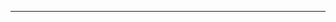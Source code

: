 ----
<!--
**
<br clear="both">
## Current project:
- [ft_transendence]([url](https://github.com/The-AJE-Alliance/ft_transcendence))
<div align="center">
  <img src="https://github-readme-stats.vercel.app/api/top-langs?username=Hubert-Vecchioli&locale=en&hide_title=false&layout=compact&card_width=320&langs_count=5&theme=gruvbox&hide_border=false&order=2" height="150" alt="languages graph"  />
</div>

https://skillicons.dev/
-->
